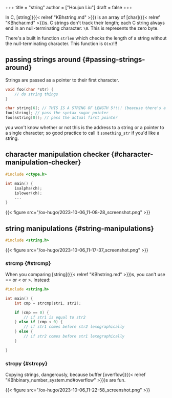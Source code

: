 +++
title = "string"
author = ["Houjun Liu"]
draft = false
+++

In C, [string]({{< relref "KBhstring.md" >}}) is an array of [char]({{< relref "KBhchar.md" >}})s. C strings don't track their length; each C string always end in an null-terminating character: `\0`. This is represents the zero byte.

There's a built in function `strlen` which checks the length of a string without the null-terminating character. This function is `O(n)`!!!


## passing strings around {#passing-strings-around}

Strings are passed as a pointer to their first character.

```C
void foo(char *str) {
    // do string things
}

char string[6]; // THIS IS A STRING OF LENGTH 5!!!! (beacuse there's a null terminator)
foo(string); // pass the syntax sugar pointer
foo(&string[0]); // pass the actual first pointer
```

you won't know whether or not this is the address to a string or a pointer to a single character; so good practice to call it `something_str` if you'd like a string.


## character manipulation checker {#character-manipulation-checker}

```C
#include <ctype.h>

int main() {
    isalpha(ch);
    islower(ch);
    ...
}
```

{{< figure src="/ox-hugo/2023-10-06_11-08-28_screenshot.png" >}}


## string manipulations {#string-manipulations}

```C
#include <string.h>
```

{{< figure src="/ox-hugo/2023-10-06_11-17-37_screenshot.png" >}}


### strcmp {#strcmp}

When you comparing [string]({{< relref "KBhstring.md" >}})s, you can't use == or &lt; or &gt;. Instead:

```C
#include <string.h>

int main() {
    int cmp = strcmp(str1, str2);

    if (cmp == 0) {
        // if str1 is equal to str2
    } else if (cmp < 0) {
        // if str1 comes before str2 lexographically
    } else {
        // if str2 comes before str1 lexographically
    }

}
```


### strcpy {#strcpy}

Copying strings, dangerously, because buffer [overflow]({{< relref "KBhbinary_number_system.md#overflow" >}})s are fun.

{{< figure src="/ox-hugo/2023-10-06_11-22-58_screenshot.png" >}}
